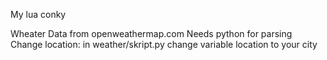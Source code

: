 My lua conky

Wheater
Data from openweathermap.com
Needs python for parsing
Change location: in weather/skript.py change variable location to your city
